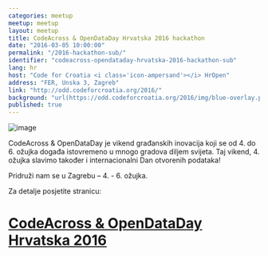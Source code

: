 ```yaml
---
categories: meetup
meetup: meetup
layout: meetup
title: CodeAcross & OpenDataDay Hrvatska 2016 hackathon
date: "2016-03-05 10:00:00"
permalink: "/2016-hackathon-sub/"
identifier: "codeacross-opendataday-hrvatska-2016-hackathon-sub"
lang: hr
host: "Code for Croatia <i class='icon-ampersand'></i> HrOpen"
address: "FER, Unska 3, Zagreb"
link: "http://odd.codeforcroatia.org/2016/"
background: "url(https://odd.codeforcroatia.org/2016/img/blue-overlay.png)"
published: true
---
```


![image](https://odd.codeforcroatia.org/2016/img/banner.png)

CodeAcross & OpenDataDay je vikend građanskih inovacija koji se od 4. do 6. ožujka događa istovremeno u mnogo gradova diljem svijeta. Taj vikend, 4. ožujka slavimo također i internacionalni Dan otvorenih podataka!

Pridruži nam se u Zagrebu – 4. - 6. ožujka.

Za detalje posjetite stranicu:

# [CodeAcross & OpenDataDay Hrvatska 2016](http://odd.codeforcroatia.org/2016/)